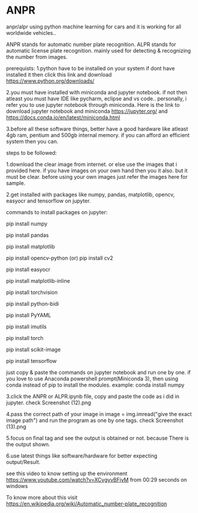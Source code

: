 # ANPR
anpr/alpr using python machine learning for cars and it is working for all worldwide vehicles..

ANPR stands for automatic number plate recognition.
ALPR stands for automatic license plate recognition. mainly used for detecting & recognizing the number from images.

prerequists:
 1.python have to be installed on your system if dont have installed it then click this link and download https://www.python.org/downloads/ 
 
 2.you must have installed with miniconda and jupyter notebook. if not then atleast you must have IDE like pycharm, eclipse and vs code..
 personally, i refer you to use jupyter notebook through miniconda. Here is the link to download jupyter notebook and miniconda https://jupyter.org/ and https://docs.conda.io/en/latest/miniconda.html 
 
 3.before all these software things, better have a good hardware like atleast 4gb ram, pentium and 500gb internal memory. if you can afford an efficient system then you can.
  

steps to be followed:

1.download the clear image from internet. or else use the images that i provided here. if you have images on your own hand then you it also. but it must be clear.
before using your own images just refer the images here for sample.

2.get installed with packages like numpy, pandas, matplotlib, opencv, easyocr and tensorflow on jupyter.
 
commands to install packages on jupyter:
 
 pip install numpy
 
 pip install pandas
 
 pip install matplotlib
 
 pip install opencv-python (or) pip install cv2
 
 pip install easyocr
 
 pip install matplotlib-inline
 
 pip install torchvision
 
 pip install python-bidi
 
 pip install PyYAML
 
 pip install imutils
 
 pip install torch
 
 pip install scikit-image
 
 pip install tensorflow
 
 just copy & paste the commands on jupyter notebook and run one by one. if you love to use Anaconda powershell prompt(Miniconda 3), then using conda instead of pip to  install the modules. example: conda install numpy


3.click the ANPR or ALPR.ipynb file, copy and paste the code as i did in jupyter. check Screenshot (12).png

4.pass the correct path of your image in image = img.imread("give the exact image path")
and run the program as one by one tags. check Screenshot (13).png

5.focus on final tag and see the output is obtained or not. because There is the output shown.

6.use latest things like software/hardware for better expecting output/Result.


see this video to know setting up the environment https://www.youtube.com/watch?v=XCvgyvBFjyM  from 00:29 seconds on windows

To know more about this visit https://en.wikipedia.org/wiki/Automatic_number-plate_recognition
